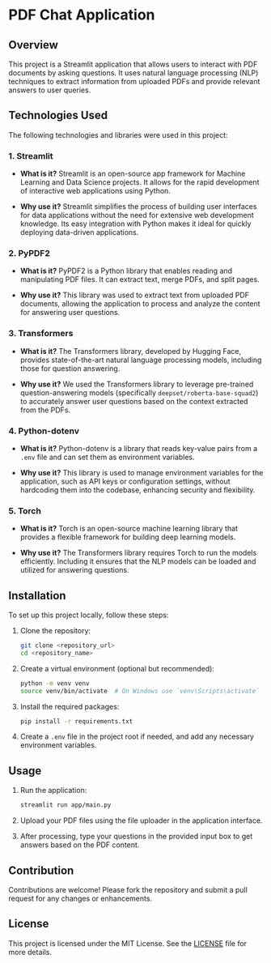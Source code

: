# PDF Chat Application

## Overview
This project is a Streamlit application that allows users to interact with PDF documents by asking questions. It uses natural language processing (NLP) techniques to extract information from uploaded PDFs and provide relevant answers to user queries.

## Technologies Used
The following technologies and libraries were used in this project:

### 1. Streamlit
- **What is it?**
  Streamlit is an open-source app framework for Machine Learning and Data Science projects. It allows for the rapid development of interactive web applications using Python.
  
- **Why use it?**
  Streamlit simplifies the process of building user interfaces for data applications without the need for extensive web development knowledge. Its easy integration with Python makes it ideal for quickly deploying data-driven applications.

### 2. PyPDF2
- **What is it?**
  PyPDF2 is a Python library that enables reading and manipulating PDF files. It can extract text, merge PDFs, and split pages.
  
- **Why use it?**
  This library was used to extract text from uploaded PDF documents, allowing the application to process and analyze the content for answering user questions.

### 3. Transformers
- **What is it?**
  The Transformers library, developed by Hugging Face, provides state-of-the-art natural language processing models, including those for question answering.
  
- **Why use it?**
  We used the Transformers library to leverage pre-trained question-answering models (specifically `deepset/roberta-base-squad2`) to accurately answer user questions based on the context extracted from the PDFs.

### 4. Python-dotenv
- **What is it?**
  Python-dotenv is a library that reads key-value pairs from a `.env` file and can set them as environment variables.
  
- **Why use it?**
  This library is used to manage environment variables for the application, such as API keys or configuration settings, without hardcoding them into the codebase, enhancing security and flexibility.

### 5. Torch
- **What is it?**
  Torch is an open-source machine learning library that provides a flexible framework for building deep learning models.
  
- **Why use it?**
  The Transformers library requires Torch to run the models efficiently. Including it ensures that the NLP models can be loaded and utilized for answering questions.

## Installation
To set up this project locally, follow these steps:

1. Clone the repository:
   ```bash
   git clone <repository_url>
   cd <repository_name>
   ```

2. Create a virtual environment (optional but recommended):
   ```bash
   python -m venv venv
   source venv/bin/activate  # On Windows use `venv\Scripts\activate`
   ```

3. Install the required packages:
   ```bash
   pip install -r requirements.txt
   ```

4. Create a `.env` file in the project root if needed, and add any necessary environment variables.

## Usage
1. Run the application:
   ```bash
   streamlit run app/main.py
   ```

2. Upload your PDF files using the file uploader in the application interface.

3. After processing, type your questions in the provided input box to get answers based on the PDF content.

## Contribution
Contributions are welcome! Please fork the repository and submit a pull request for any changes or enhancements.

## License
This project is licensed under the MIT License. See the [LICENSE](LICENSE) file for more details.





